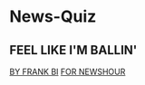 News-Quiz
=========

## FEEL LIKE I'M BALLIN'

<script type="text/javascript">
			jQuery(document).ready(function() {
				quiz.init(YOUR_QUIZ.JSON);
			});
</script>
<div id="quiz-container" class="cf"></div>

[BY FRANK BI](http://twitter.com/frankiebi)
[FOR NEWSHOUR](http://newshour.pbs.org)
